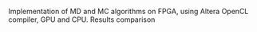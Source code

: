 Implementation of MD and MC algorithms on FPGA, using Altera OpenCL compiler, GPU and CPU. Results comparison
